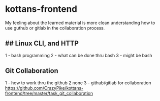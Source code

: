 # kottans-frontend

My feeling about the learned material is more clean understanding how to use guthub or gitlab in the collaboration process.

## ## Linux CLI, and HTTP
1 - bash programming 2 - what can be done thru bash 3 - might be bash

## Git Collaboration

1 - how to work thru the github 2 none 3 - github/gitlab for collaboration
https://github.com/CrazyPike/kottans-frontend/tree/master/task_git_collaboration
